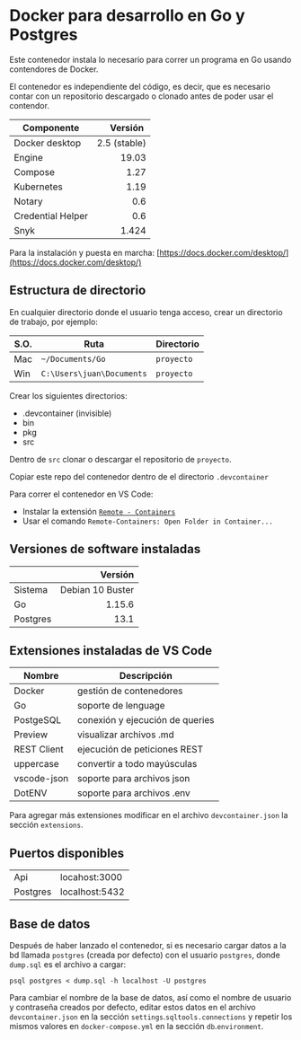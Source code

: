 # Docker para desarrollo en Go y Postgres

Este contenedor instala lo necesario para correr un programa en Go usando contendores de Docker.

El contenedor es independiente del código, es decir, que es necesario contar con un repositorio descargado o clonado antes de poder usar el contendor.

| Componente      | Versión      |
|-----------------|-------------:|
|Docker desktop   | 2.5 (stable) |
|Engine           |19.03         |
|Compose          |1.27          |
|Kubernetes       |1.19          |
|Notary           |0.6           |
|Credential Helper|0.6           |
|Snyk             |1.424         |

Para la instalación y puesta en marcha:
[https://docs.docker.com/desktop/](https://docs.docker.com/desktop/)

## Estructura de directorio

En cualquier directorio donde el usuario tenga acceso, crear un directorio de trabajo, por ejemplo:

| S.O. | Ruta                     | Directorio |
|------|--------------------------|------------|
| Mac  | `~/Documents/Go`         | `proyecto`  |
| Win  | `C:\Users\juan\Documents`| `proyecto`  |

Crear los siguientes directorios:

- .devcontainer (invisible)
- bin
- pkg
- src

Dentro de `src` clonar o descargar el repositorio de `proyecto`.

Copiar este repo del contenedor dentro de el directorio `.devcontainer`

Para correr el contenedor en VS Code:

* Instalar la extensión [`Remote - Containers`](https://marketplace.visualstudio.com/items?itemName=ms-vscode-remote.remote-containers)
* Usar el comando `Remote-Containers: Open Folder in Container...`

## Versiones de software instaladas

|           |Versión         |
|-----------|---------------:|
|Sistema    |Debian 10 Buster|
|Go         |1.15.6          |
|Postgres   |13.1            |

## Extensiones instaladas de VS Code

|Nombre     |Descripción                    |
|-----------|-------------------------------|
|Docker     |gestión de contenedores        |
|Go         |soporte de lenguage            |
|PostgeSQL  |conexión y ejecución de queries|
|Preview    |visualizar archivos .md        |
|REST Client|ejecución de peticiones REST   |
|uppercase  |convertir a todo mayúsculas    |
|vscode-json|soporte para archivos json     |
|DotENV     |soporte para archivos .env     |

Para agregar más extensiones modificar en el archivo `devcontainer.json` la sección `extensions`.

## Puertos disponibles

|||
|---|---|
| Api      | locahost:3000  |
| Postgres | localhost:5432 |

## Base de datos

Después de haber lanzado el contenedor, si es necesario cargar datos a la bd llamada `postgres` (creada por defecto) con el usuario `postgres`, donde `dump.sql` es el archivo a cargar:

`psql postgres < dump.sql -h localhost -U postgres`

Para cambiar el nombre de la base de datos, así como el nombre de usuario y contraseña creados por defecto, editar estos datos en el archivo `devcontainer.json` en la sección `settings`.`sqltools.connections` y repetir los mismos valores en `docker-compose.yml` en la sección `db`.`environment`.
